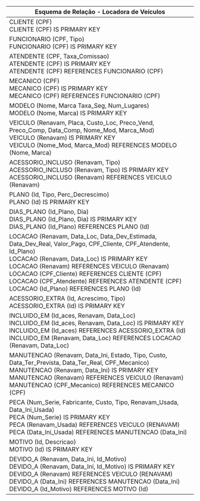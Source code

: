 |Esquema de Relação - Locadora de Veículos|
|-|
|CLIENTE (CPF) <br> CLIENTE (CPF) IS PRIMARY KEY|
|FUNCIONARIO (CPF, Tipo) <br> FUNCIONARIO (CPF) IS PRIMARY KEY|
|ATENDENTE (CPF, Taxa_Comissao) <br> ATENDENTE (CPF) IS PRIMARY KEY <br> ATENDENTE (CPF) REFERENCES FUNCIONARIO (CPF)|
|MECANICO (CPF) <br> MECANICO (CPF) IS PRIMARY KEY <br> MECANICO (CPF) REFERENCES FUNCIONARIO (CPF)|
|MODELO (Nome, Marca Taxa_Seg, Num_Lugares) <br> MODELO (Nome, Marca) IS PRIMARY KEY|
|VEICULO (Renavam, Placa, Custo_Loc, Preco_Vend, Preco_Comp, Data_Comp, Nome_Mod, Marca_Mod) <br> VEICULO (Renavam) IS PRIMARY KEY <br> VEICULO (Nome_Mod, Marca_Mod) REFERENCES MODELO (Nome, Marca)|
|ACESSORIO_INCLUSO (Renavam, Tipo) <br> ACESSORIO_INCLUSO (Renavam, Tipo) IS PRIMARY KEY <br> ACESSORIO_INCLUSO (Renavam) REFERENCES VEICULO (Renavam)|
|PLANO (Id, Tipo, Perc_Decrescimo) <br> PLANO (Id) IS PRIMARY KEY|
|DIAS_PLANO (Id_Plano, Dia) <br> DIAS_PLANO (Id_Plano, Dia) IS PRIMARY KEY <br> DIAS_PLANO (Id_Plano) REFERENCES PLANO (Id)|
|LOCACAO (Renavam, Data_Loc, Data_Dev_Estimada, Data_Dev_Real, Valor_Pago, CPF_Cliente, CPF_Atendente, Id_Plano) <br> LOCACAO (Renavam, Data_Loc) IS PRIMARY KEY <br> LOCACAO (Renavam) REFERENCES VEICULO (Renavam) <br> LOCACAO (CPF_Cliente) REFERENCES CLIENTE (CPF) <br> LOCACAO (CPF_Atendente) REFERENCES ATENDENTE (CPF) <br> LOCACAO (Id_Plano) REFERENCES PLANO (Id)|
|ACESSORIO_EXTRA (Id, Acrescimo, Tipo) <br> ACESSORIO_EXTRA (Id) IS PRIMARY KEY|
|INCLUIDO_EM (Id_aces, Renavam, Data_Loc) <br> INCLUIDO_EM (Id_aces, Renavam, Data_Loc) IS PRIMARY KEY <br> INCLUIDO_EM (Id_aces) REFERENCES ACESSORIO_EXTRA (Id) <br> INCLUIDO_EM (Renavam, Data_Loc) REFERENCES LOCACAO (Renavam, Data_Loc)|
|MANUTENCAO (Renavam, Data_Ini, Estado, Tipo, Custo, Data_Ter_Prevista, Data_Ter_Real, CPF_Mecanico) <br> MANUTENCAO (Renavam, Data_Ini) IS PRIMARY KEY <br> MANUTENCAO (Renavam) REFERENCES VEICULO (Renavam) <br> MANUTENCAO (CPF_Mecanico) REFERENCES MECANICO (CPF)|
|PECA (Num_Serie, Fabricante, Custo, Tipo, Renavam_Usada, Data_Ini_Usada) <br> PECA (Num_Serie) IS PRIMARY KEY <br> PECA (Renavam_Usada) REFERENCES VEICULO (RENAVAM) <br> PECA (Data_Ini_Usada) REFERENCES MANUTENCAO (Data_Ini)|
|MOTIVO (Id, Descricao) <br> MOTIVO (Id) IS PRIMARY KEY|
|DEVIDO_A (Renavam, Data_Ini, Id_Motivo) <br> DEVIDO_A (Renavam, Data_Ini, Id_Motivo) IS PRIMARY KEY <br> DEVIDO_A (Renavam) REFERENCES VEICULO (RENAVAM) <br> DEVIDO_A (Data_Ini) REFERENCES MANUTENCAO (Data_Ini) <br> DEVIDO_A (Id_Motivo) REFERENCES MOTIVO (Id)|
